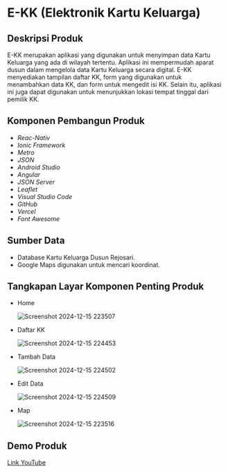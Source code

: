 # E-KK (Elektronik Kartu Keluarga)

## Deskripsi Produk

E-KK merupakan aplikasi yang digunakan untuk menyimpan data Kartu Keluarga yang ada di wilayah tertentu. Aplikasi ini mempermudah aparat dusun dalam mengelola data Kartu Keluarga secara digital. E-KK menyediakan tampilan daftar KK, form yang digunakan untuk menambahkan data KK, dan form untuk mengedit isi KK. Selain itu, aplikasi ini juga dapat digunakan untuk menunjukkan lokasi tempat tinggal dari pemilik KK.

## Komponen Pembangun Produk

- *Reac-Nativ*
- *Ionic Framework*
- *Metro*
- *JSON*
- *Android Studio*
- *Angular*
- *JSON Server*
- *Leaflet*
- *Visual Studio Code*
- *GitHub*
- *Vercel*
- *Font Awesome*
  
## Sumber Data
- Database Kartu Keluarga Dusun Rejosari.
- Google Maps digunakan untuk mencari koordinat.

## Tangkapan Layar Komponen Penting Produk
- Home

   ![Screenshot 2024-12-15 223507](https://github.com/user-attachments/assets/0cff4ddb-d823-49f8-a5ce-b6b7e151add9)
- Daftar KK

   ![Screenshot 2024-12-15 224453](https://github.com/user-attachments/assets/25ed5d17-3980-41f9-92d8-6b272c0a7b10)
- Tambah Data

   ![Screenshot 2024-12-15 224502](https://github.com/user-attachments/assets/a8956bd0-721e-4993-8b7a-96a42a82e53e)
- Edit Data

   ![Screenshot 2024-12-15 224509](https://github.com/user-attachments/assets/dcc21609-083c-4e88-9fa0-768cf006f27a)
- Map

   ![Screenshot 2024-12-15 223516](https://github.com/user-attachments/assets/c1a2c2a2-6368-4d02-b88d-7b94a133de73)

## Demo Produk
[Link YouTube](https://youtube.com/shorts/hVid7uznwXA?feature=share)
